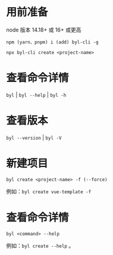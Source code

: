 # 用前准备

node 版本 14.18+ 或 16+ 或更高

`npm (yarn、pnpm) i (add) byl-cli -g`

`npx byl-cli create <project-name>`

# 查看命令详情

`byl` | `byl --help` | `byl -h`

# 查看版本

`byl --version` | `byl -V`

# 新建项目

`byl create <project-name> -f (--force)`

例如：`byl create vue-template -f`

# 查看命令详情

`byl <command> --help`

例如：`byl create --help`
。

